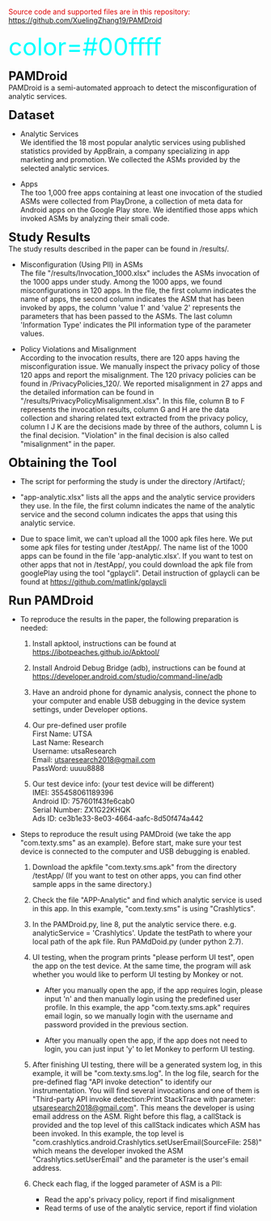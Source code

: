 
<font color="#dd0000">Source code and supported files are in this repository:</font>  https://github.com/XuelingZhang19/PAMDroid 


<font color=#00ffff size=72>color=#00ffff</font>


<font size=5>**PAMDroid** </font>     
PAMDroid is a semi-automated approach to detect the misconfiguration of analytic services.  


<font size=5>**Dataset** </font>     
* Analytic Services  
We identified the 18 most popular analytic services using published statistics provided by AppBrain, a company specializing in app marketing and promotion. We collected the ASMs provided by the selected analytic services.

* Apps  
The too 1,000 free apps containing at least one invocation of the studied ASMs were collected from PlayDrone, a collection of meta data for Android apps on the Google Play store. We identified those apps which invoked ASMs by analyzing their smali code.


<font size=5>**Study Results** </font>  
The study results described in the paper can be found in /results/.      
* Misconfiguration (Using PII) in ASMs  
The file "/results/Invocation_1000.xlsx" includes the ASMs invocation of the 1000 apps under study. Among the 1000 apps, we found misconfigurations in 120 apps. In the file, the first column indicates the name of apps, the second column indicates the ASM that has been invoked by apps, the column 'value 1' and 'value 2' represents the parameters that has been passed to the ASMs. The last column 'Information Type' indicates the PII information type of the parameter values. 

* Policy Violations and Misalignment  
According to the invocation results, there are 120 apps having the misconfiguration issue. We manually inspect the privacy policy of those 120 apps and report the misalignment. The 120 privacy policies can be found in /PrivacyPolicies_120/. We reported misalignment in 27 apps and the detailed information can be found in "/results/PrivacyPolicyMisalignment.xlsx". In this file, column B to F represents the invocation results, column G and H are the data collection and sharing related text extracted from the privacy policy, column I J K are the decisions made by three of the authors, column L is the final decision. "Violation" in the final decision is also called "misalignment" in the paper. 


<font size=5>**Obtaining the Tool** </font>  
* The script for performing the study is under the directory /Artifact/;  
 
* "app-analytic.xlsx" lists all the apps and the analytic service providers they use. In the file, the first column indicates the name of the analytic service and the second column indicates the apps that using this analytic service. 

* Due to space limit, we can't upload all the 1000 apk files here. We put some apk files for testing under /testApp/. The name list of the 1000 apps can be found in the file 'app-analytic.xlsx'. If you want to test on other apps that not in /testApp/, you could download the apk file from googlePlay using the tool "gplaycli". Detail instruction of gplaycli can be found at https://github.com/matlink/gplaycli



<font size=5>**Run PAMDroid** </font>  

* To reproduce the results in the paper, the following preparation is needed:
    1. Install apktool, instructions can be found at https://ibotpeaches.github.io/Apktool/  
    2. Install Android Debug Bridge (adb), instructions can be found at https://developer.android.com/studio/command-line/adb   
    3. Have an android phone for dynamic analysis, connect the phone to your computer and enable USB debugging in the device system settings, under Developer options.  
    4. Our pre-defined user profile    
            First Name: UTSA   
            Last Name: Research  
            Username: utsaResearch  
            Email: utsaresearch2018@gmail.com  
            PassWord: uuuu8888 
              
    5. Our test device info: (your test device will be different)  
            IMEI: 355458061189396  
            Android ID: 757601f43fe6cab0  
            Serial Number: ZX1G22KHQK  
            Ads ID: ce3b1e33-8e03-4664-aafc-8d50f474a442  

* Steps to reproduce the result using PAMDroid (we take the app "com.texty.sms" as an example). Before start, make sure your test device is connected to the computer and USB debugging is enabled.  

    1. Download the apkfile "com.texty.sms.apk" from the directory /testApp/  (If you want to test on other apps, you can find other sample apps in the same directory.)

    2. Check the file "APP-Analytic" and find which analytic service is used in this app. In this example, "com.texty.sms" is using "Crashlytics". 

    3. In the PAMDroid.py, line 8, put the analytic service there. e.g. analyticService = 'Crashlytics'. Update the testPath to where your local path of the apk file. Run PAMdDoid.py (under python 2.7). 

    4. UI testing, when the program prints "please perform UI test", open the app on the test device.  At the same time, the program will ask whether you would like to perform UI testing by Monkey or not.
        * After you manually open the app, if the app requires login, please input 'n' and then manually login using the predefined user profile. In this example, the app "com.texty.sms.apk" requires email login, so we manually login with the username and password provided in the previous section.  
        
        * After you manually open the app, if the app does not need to login, you can just input 'y' to let Monkey to perform UI testing.  

    5. After finishing UI testing, there will be a generated system log, in this example, it will be "com.texty.sms.log". In the log file, search for the pre-defined flag "API invoke detection" to identify our instrumentation. You will find several invocations and one of them is "Third-party API invoke detection:Print StackTrace with parameter: utsaresearch2018@gmail.com". This means the developer is using email address on the ASM. Right before this flag, a callStack is provided and the top level of this callStack indicates which ASM has been invoked. In this example, the top level is "com.crashlytics.android.Crashlytics.setUserEmail(SourceFile: 258)" which means the developer invoked the ASM "Crashlytics.setUserEmail" and the parameter is the user's email address. 

    6. Check each flag, if the logged parameter of ASM is a PII:  
        * Read the app's privacy policy, report if find  misalignment
        * Read terms of use of the analytic service, report if find violation 



